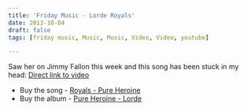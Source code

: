 ```yaml
---
title: 'Friday Music - Lorde Royals'
date: 2013-10-04
draft: false
tags: [friday music, Music, Music, Video, Video, youtube]

---
```


Saw her on Jimmy Fallon this week and this song has been stuck in my head: [Direct link to video](http://youtu.be/nlcIKh6sBtc)

*   Buy the song - [Royals - Pure Heroine](https://itunes.apple.com/ca/album/royals/id703590196?i=703590283&uo=4&at=10l4Ki)
*   Buy the album - [Pure Heroine - Lorde](https://itunes.apple.com/ca/album/pure-heroine/id703590196?uo=4&at=10l4Ki)